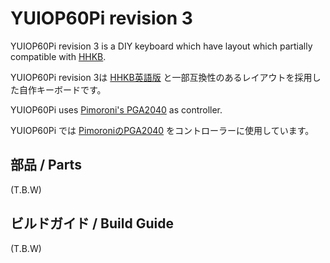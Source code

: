 # YUIOP60Pi revision 3

YUIOP60Pi revision 3 is a DIY keyboard which have layout which partially
compatible with [HHKB][hhkb].

YUIOP60Pi revision 3は [HHKB英語版][hhkb] と一部互換性のあるレイアウトを採用し
た自作キーボードです。

YUIOP60Pi uses [Pimoroni's PGA2040][pga2040] as controller.

YUIOP60Pi では [PimoroniのPGA2040][pga2040] をコントローラーに使用しています。

[hhkb]:https://happyhackingkb.com/jp/
[pga2040]:https://shop.pimoroni.com/products/pga2040

## 部品 / Parts

(T.B.W)

## ビルドガイド / Build Guide

(T.B.W)
